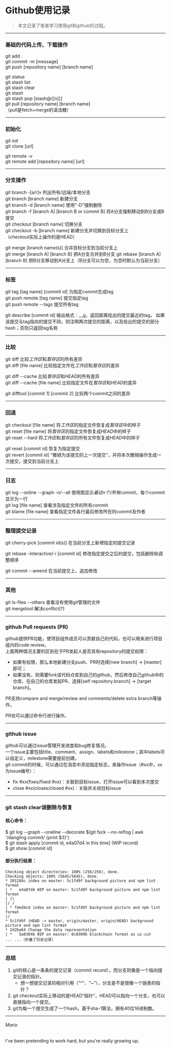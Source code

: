 # Github使用记录  
> 本文记录了笔者学习使用git和github的过程。  

---
### 基础的代码上传、下载操作  
git add .  
git commit -m [message]  
git push [repository name] [branch name]  

git status  
git stash list  
git stash clear  
git stash  
git stash pop [stash@{[n]}]  
git pull [repository name] [branch name]  
（pull是fetch+merge的语法糖）  

---
### 初始化  
git init  
git clone [url]  

git remote -v   
git remote add [repository name] [url]   

---
### 分支操作  
git branch -[a/r]v 列出所有/远端/本地分支  
git branch [branch name] 新建分支  
git branch -d [branch name] 使用"-D"强制删除  
git branch -f [branch A] [branch B or commit B] 将A分支强制移动到B分支或B提交  
git checkout [branch name] 切换分支  
git checkout -b [branch name] 新建分支并切换到目标分支上  
（checkout实际上操作的是HEAD）  

git merge [branch name(s)] 合并目标分支到当前分支上  
git merge [branch A] [branch B] 把A分支合并到B分支
git rebase [branch A] [branch B] 把B分支移动到A分支上（B分支可以为空，为空时默认为当前分支）  

---
### 标签
git tag [tag name] [commit id] 为指定commit生成tag  
git push remote [tag name] 提交指定tag  
git push remote --tags 提交所有tag

git describe [commit id] 输出格式：<tag>_<numCommits>_g<hash>，返回距离给出的提交最近的tag，
如果该提交与tag指向的提交不同，则注明两次提交的距离，以及给出的提交的部分hash；否则只返回tag名称

---
### 比较
git diff 比较*工作区*和*暂存区*的所有差异  
git diff [file name] 比较指定文件在*工作区*和*暂存区*的差异  

git diff --cache 比较*暂存区*和*HEAD*的所有差异  
git diff --cache [file name] 比较指定文件在*暂存区*和*HEAD*的差异  

git difftool [commit 1] [commit 2] 比较两个commit之间的差异

---
### 回退
git checkout [file name] 将*工作区*的指定文件恢复成*暂存区*中的样子  
git reset [file name] 将*暂存区*的指定文件恢复成*HEAD*中的样子  
git reset --hard 将*工作区*和*暂存区*的所有文件恢复成*HEAD*中的样子  

git reset [commit id] 恢复为指定提交  
git revert [commit id] “撤销为该提交的上一次提交”，并将本次撤销操作生成一次提交，提交到当前分支上  

---
### 日志
git log --online --graph -n/--all 使用图显示*最近n个/所有*commit，每个commit显示为一行  
git log [file name] 查看涉及指定文件的所有commit  
git blame [file name] 查看指定文件各行最后修改所在的commit及作者

---
### 整理提交记录
git cherry-pick [commit id(s)] 在当前分支上新增指定的提交记录

git rebase -interactive/-i [commit id] 修改指定提交之后的提交，包括删除和调整顺序

git commit --amend 在当前提交上，追加修改

---
### 其他
git ls-files --others 查看没有使用git管理的文件  
git mergetool 解决conflict(?)

---
### github Pull requests (PR)  
github提供PR功能，使项目组外成员可以贡献自己的代码，也可以用来进行项目组内的code review。  
上面两种情况主要的区别在于PR发起人是否具有repository的提交权限：
 - 如果有权限，那么本地新建分支push、PR时选择[new branch] -> [master]即可；
 - 如果没有，则需要fork该代码仓库到自己的github，然后修改自己github中的仓库、在自己的仓库发起PR、选择[self repository.branch] -> [target branch]。    

PR支持compare and merge/review and comments/delete extra branch等操作。  

PR也可以通过命令行进行操作。  

---
### github issue
github可以通过issue管理开发进度和bug修复情况。  
一个issue主要包括title、comment、assign、labels和milestone；其中labels可以自定义，milestone需要提前创建。  
git commit的时候，可以通过在消息中添加指定标志，来操作issue（#xx中，xx为issue编号）：
 - fix #xx(fixes/fixed #xx)：关联到目标issue，打开issue可以看到本次提交
 - close #xx(closes/closed #xx)：关联并关闭目标issue

---
### git stash clear误删除与恢复
#### 核心命令：  
$ git log --graph --oneline --decorate $(git fsck --no-reflog | awk '/dangling commit/ {print $3}')  
$ git stash apply [commit id, e4a07d4 in this time] (WIP record)  
$ git show [commit id]  
#### 部分执行结果：
```text  
Checking object directories: 100% (256/256), done.  
Checking objects: 100% (5645/5645), done.  
* 201284c index on master: 5c1fd9f background picture and npm lint format
| *   e4a07d4 WIP on master: 5c1fd9f background picture and npm lint format
| |\
|/ /
| * fded4cd index on master: 5c1fd9f background picture and npm lint format
|/
* 5c1fd9f (HEAD -> master, origin/master, origin/HEAD) background picture and npm lint format
* 2d2ba64 Change the data representation
| *   5a0304b WIP on master: 0c0309b blockchain format as ui-cut
... ...（折叠了历史记录）
```

---
### 总结
1. git的核心是一条条的提交记录（commit record），而分支则像是一个指向提交记录的指针。  
   - 想一想提交记录的相对引用（“^”、“~<num>”），分支是不是很像一个链表的指针？
1. git checkout实际上移动的是HEAD“指针”，HEAD可以指向一个分支，也可以直接指向一个提交。  
1. git为每一个提交生成了一个hash，基于sha-1算法，拥有40位16进制数。  

---
###### Mario
I've been pretending to work hard, but you're really growing up.
